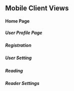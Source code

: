 ## Mobile Client Views

#### Home Page

##### User Profile Page

##### Registration

##### User Setting

##### Reading

##### Reader Settings